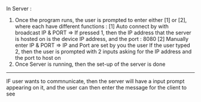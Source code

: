 In Server : 
1. Once the program runs, the user is prompted to enter either [1] or [2], where each have different functions : 
  [1] Auto connect by with broadcast IP & PORT => If pressed 1, then the IP address that the server is hosted on is the device IP address, and the port : 8080
  [2] Manually enter IP & PORT => IP and Port are set by you the user
  If the user typed 2, then the user is prompted with 2 inputs asking for the IP address and the port to host on
2. Once Server is running, then the set-up of the server is done

-------------------------------------------------------------------------------------------------------------------------------------------------------------------
IF user wants to commnunicate, then the server will have a input prompt appearing on it, and the user can then enter the message for the client to see
